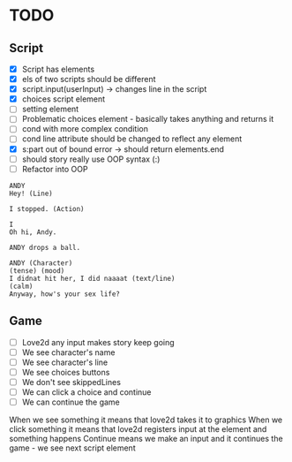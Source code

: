 # TODO

## Script
- [x] Script has elements
- [x] els of two scripts should be different
- [x] script.input(userInput) -> changes line in the script
- [x] choices script element
- [ ] setting element
- [ ] Problematic choices element - basically takes anything and returns it
- [ ] cond with more complex condition
- [ ] cond line attribute should be changed to reflect any element
- [x] s:part out of bound error -> should return elements.end
- [ ] should story really use OOP syntax (:)
- [ ] Refactor into OOP

```fountain
ANDY
Hey! (Line)

I stopped. (Action)

I
Oh hi, Andy.

ANDY drops a ball.

ANDY (Character)
(tense) (mood)
I didnat hit her, I did naaaat (text/line)
(calm)
Anyway, how's your sex life?
```

## Game
- [ ] Love2d any input makes story keep going
- [ ] We see character's name
- [ ] We see character's line
- [ ] We see choices buttons
- [ ] We don't see skippedLines
- [ ] We can click a choice and continue
- [ ] We can continue the game

When we see something it means that love2d takes it to graphics
When we click something it means that love2d registers input at the element and something happens
Continue means we make an input and it continues the game - we see next script element
